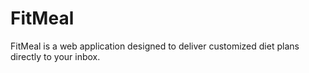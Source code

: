 # FitMeal
FitMeal is a web application designed to deliver customized diet plans directly to your inbox. 
